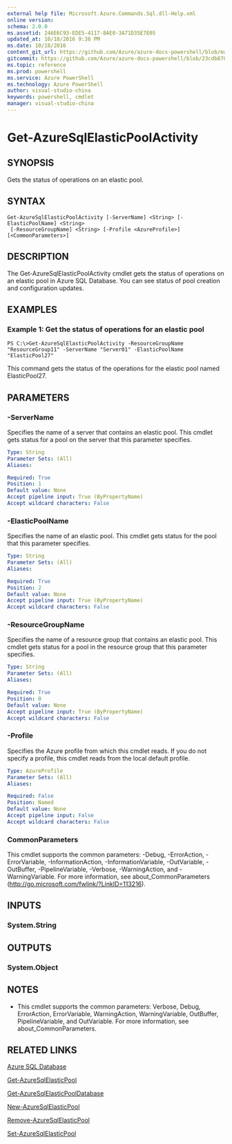 ```yaml
---
external help file: Microsoft.Azure.Commands.Sql.dll-Help.xml
online version: 
schema: 2.0.0
ms.assetid: 246E6C93-EDE5-4117-8AE0-3A71D35E7E05
updated_at: 10/18/2016 9:38 PM
ms.date: 10/18/2016
content_git_url: https://github.com/Azure/azure-docs-powershell/blob/master/azureps-cmdlets-docs/ResourceManager/AzureRM.Sql/v0.9.8/Get-AzureSqlElasticPoolActivity.md
gitcommit: https://github.com/Azure/azure-docs-powershell/blob/23cdb8705d4ab9807c0e21b238f3b134a7d49c7d/azureps-cmdlets-docs/ResourceManager/AzureRM.Sql/v0.9.8/Get-AzureSqlElasticPoolActivity.md
ms.topic: reference
ms.prod: powershell
ms.service: Azure PowerShell
ms.technology: Azure PowerShell
author: visual-studio-china
keywords: powershell, cmdlet
manager: visual-studio-china
---
```


# Get-AzureSqlElasticPoolActivity

## SYNOPSIS
Gets the status of operations on an elastic pool.

## SYNTAX

```
Get-AzureSqlElasticPoolActivity [-ServerName] <String> [-ElasticPoolName] <String>
 [-ResourceGroupName] <String> [-Profile <AzureProfile>] [<CommonParameters>]
```

## DESCRIPTION
The Get-AzureSqlElasticPoolActivity cmdlet gets the status of operations on an elastic pool in Azure SQL Database.
You can see status of pool creation and configuration updates.

## EXAMPLES

### Example 1: Get the status of operations for an elastic pool
```
PS C:\>Get-AzureSqlElasticPoolActivity -ResourceGroupName "ResourceGroup11" -ServerName "Server01" -ElasticPoolName "ElasticPool27"
```

This command gets the status of the operations for the elastic pool named ElasticPool27.

## PARAMETERS

### -ServerName
Specifies the name of a server that contains an elastic pool.
This cmdlet gets status for a pool on the server that this parameter specifies.

```yaml
Type: String
Parameter Sets: (All)
Aliases: 

Required: True
Position: 1
Default value: None
Accept pipeline input: True (ByPropertyName)
Accept wildcard characters: False
```

### -ElasticPoolName
Specifies the name of an elastic pool.
This cmdlet gets status for the pool that this parameter specifies.

```yaml
Type: String
Parameter Sets: (All)
Aliases: 

Required: True
Position: 2
Default value: None
Accept pipeline input: True (ByPropertyName)
Accept wildcard characters: False
```

### -ResourceGroupName
Specifies the name of a resource group that contains an elastic pool.
This cmdlet gets status for a pool in the resource group that this parameter specifies.

```yaml
Type: String
Parameter Sets: (All)
Aliases: 

Required: True
Position: 0
Default value: None
Accept pipeline input: True (ByPropertyName)
Accept wildcard characters: False
```

### -Profile
Specifies the Azure profile from which this cmdlet reads.
If you do not specify a profile, this cmdlet reads from the local default profile.

```yaml
Type: AzureProfile
Parameter Sets: (All)
Aliases: 

Required: False
Position: Named
Default value: None
Accept pipeline input: False
Accept wildcard characters: False
```

### CommonParameters
This cmdlet supports the common parameters: -Debug, -ErrorAction, -ErrorVariable, -InformationAction, -InformationVariable, -OutVariable, -OutBuffer, -PipelineVariable, -Verbose, -WarningAction, and -WarningVariable. For more information, see about_CommonParameters (http://go.microsoft.com/fwlink/?LinkID=113216).

## INPUTS

### System.String

## OUTPUTS

### System.Object

## NOTES
* This cmdlet supports the common parameters: Verbose, Debug, ErrorAction, ErrorVariable, WarningAction, WarningVariable, OutBuffer, PipelineVariable, and OutVariable. For more information, see about_CommonParameters.

## RELATED LINKS

[Azure SQL Database]()

[Get-AzureSqlElasticPool]()

[Get-AzureSqlElasticPoolDatabase]()

[New-AzureSqlElasticPool]()

[Remove-AzureSqlElasticPool]()

[Set-AzureSqlElasticPool]()


